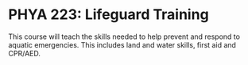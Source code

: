 # PHYA 223: Lifeguard Training

This course will teach the skills needed to help prevent and respond to aquatic emergencies. This includes land and water skills, first aid and CPR/AED.
